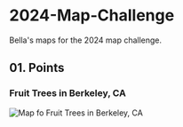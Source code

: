 # 2024-Map-Challenge
Bella's maps for the 2024 map challenge. 


## 01. Points
### Fruit Trees in Berkeley, CA
![Map fo Fruit Trees in Berkeley, CA]([http://url/to/img.png](https://github.com/bellamendoza/2024-Map-Challenge/blob/main/01_points/01_points.png))
